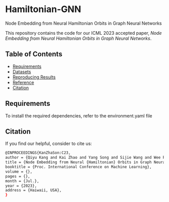 # Hamiltonian-GNN
Node Embedding from Neural Hamiltonian Orbits in Graph Neural Networks

This repository contains the code for our ICML 2023 accepted paper, *Node Embedding from Neural Hamiltonian Orbits in Graph Neural Networks*.
## Table of Contents

- [Requirements](#requirements)
- [Datasets](#datasets)
- [Reproducing Results](#reproducing-results)
- [Reference](#reference)
- [Citation](#citation)

## Requirements

To install the required dependencies, refer to the environment.yaml file


## Citation

If you find our helpful, consider to cite us:
```bash
@INPROCEEDINGS{KanZhaSon:C23,
author = {Qiyu Kang and Kai Zhao and Yang Song and Sijie Wang and Wee Peng Tay},
title = {Node Embedding from Neural {Hamiltonian} Orbits in Graph Neural Networks},
booktitle = {Proc. International Conference on Machine Learning},
volume = {},
pages = {},
month = {Jul.},
year = {2023},
address = {Haiwaii, USA},
}


